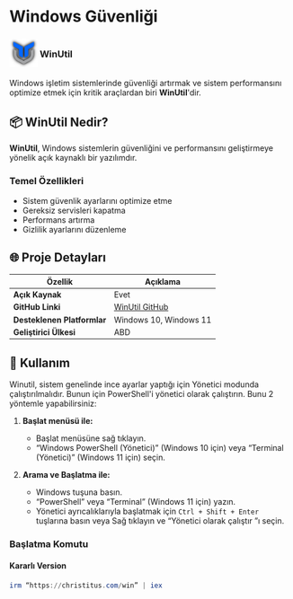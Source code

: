 <!-- NOTLAR
 - Bu sayfa bilgi içerikli makale olacaktır.
 - Tablo eklemeyi unutmayın
 - Uygun görseller eklemeyi unutmayın.
 - İçerik kuralları ve ekleme yapmak sayfalarını ziyaret edebilirsiniz -->

# Windows Güvenliği

### <span style="display: inline-block; vertical-align: middle;"><img src="docs/images/win-util.png" alt="winutil" style="width: 50px; height: 50px;"> </span> <span style="display: inline-block; vertical-align: middle;"> WinUtil <a href="https://christitustech.github.io/winutil/" target="_blank" style="text-decoration: none; color: inherit; margin-left: 5px;"> <i class="fa-solid fa-globe"></i></a>  <a href="https://github.com/ChrisTitusTech/winutil" target="_blank" style="text-decoration: none; color: inherit; margin-left: 5px"> <i class="fa-brands fa-github"></i></a>


Windows işletim sistemlerinde güvenliği artırmak ve sistem performansını optimize etmek için kritik araçlardan biri **WinUtil**'dir.


## 📦 WinUtil Nedir?

**WinUtil**, Windows sistemlerin güvenliğini ve performansını geliştirmeye yönelik açık kaynaklı bir yazılımdır.

### Temel Özellikleri

- Sistem güvenlik ayarlarını optimize etme
- Gereksiz servisleri kapatma
- Performans artırma
- Gizlilik ayarlarını düzenleme

## 🌐 Proje Detayları

| Özellik | Açıklama |
|---------|----------|
| **Açık Kaynak** | Evet |
| **GitHub Linki** | [WinUtil GitHub](https://github.com/ChrisTitusTech/winutil) |
| **Desteklenen Platformlar** | Windows 10, Windows 11 |
| **Geliştirici Ülkesi** | ABD |


## 🚀 Kullanım

Winutil, sistem genelinde ince ayarlar yaptığı için Yönetici modunda çalıştırılmalıdır. Bunun için PowerShell'i yönetici olarak çalıştırın. Bunu 2 yöntemle yapabilirsiniz:

1. **Başlat menüsü ile:**
   - Başlat menüsüne sağ tıklayın.
   - “Windows PowerShell (Yönetici)” (Windows 10 için) veya “Terminal (Yönetici)” (Windows 11 için) seçin.

2. **Arama ve Başlatma ile:**
   - Windows tuşuna basın.
   - “PowerShell” veya “Terminal” (Windows 11 için) yazın.
   - Yönetici ayrıcalıklarıyla başlatmak için `Ctrl + Shift + Enter` tuşlarına basın veya Sağ tıklayın ve “Yönetici olarak çalıştır ”ı seçin.

### Başlatma Komutu

#### Kararlı Version

```ps1
irm “https://christitus.com/win” | iex
```
